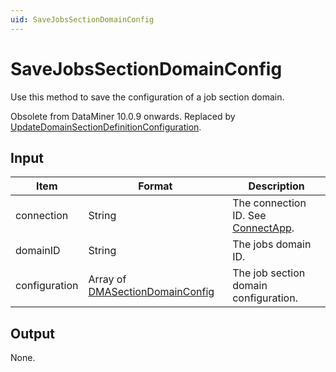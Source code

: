 ```yaml
---
uid: SaveJobsSectionDomainConfig
---
```


# SaveJobsSectionDomainConfig

Use this method to save the configuration of a job section domain.

Obsolete from DataMiner 10.0.9 onwards. Replaced by [UpdateDomainSectionDefinitionConfiguration](xref:UpdateDomainSectionDefinitionConfiguration).

## Input

| Item | Format | Description |
|--|--|--|
| connection | String | The connection ID. See [ConnectApp](xref:ConnectApp). |
| domainID | String | The jobs domain ID. |
| configuration | Array of [DMASectionDomainConfig](xref:DMASectionDomainConfig) | The job section domain configuration. |

## Output

None.
